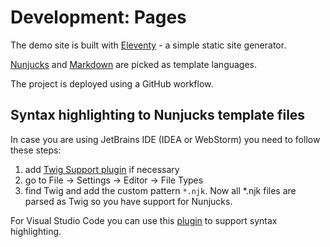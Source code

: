 # Development: Pages

The demo site is built with [Eleventy](https://www.11ty.dev/docs/) - a simple static site generator. 

[Nunjucks](https://mozilla.github.io/nunjucks/) and [Markdown](https://www.markdownguide.org/) are picked as template languages.

The project is deployed using a GitHub workflow.

## Syntax highlighting to Nunjucks template files

In case you are using JetBrains IDE (IDEA or WebStorm) you need to follow these steps:
1. add [Twig Support plugin](https://plugins.jetbrains.com/plugin/7303-twig) if necessary
2. go to File -> Settings -> Editor -> File Types
3. find Twig and add the custom pattern `*.njk`.
Now all *.njk files are parsed as Twig so you have support for Nunjucks.

For Visual Studio Code you can use this [plugin](https://marketplace.visualstudio.com/items?itemName=ronnidc.nunjucks) to support syntax highlighting.
